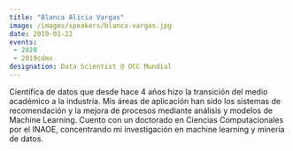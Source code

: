 ```yaml
---
title: "Blanca Alicia Vargas"
image: /images/speakers/blanca-vargas.jpg
date: 2019-01-22
events:
 - 2020
 - 2019cdmx
designation: Data Scientist @ OCC Mundial 
---
```


Científica de datos que desde hace 4 años hizo la transición del medio académico a la industria. Mis áreas de aplicación han sido los sistemas de recomendación y la mejora de procesos mediante análisis y modelos de Machine Learning. Cuento con un doctorado en Ciencias Computacionales por el INAOE, concentrando mi investigación en machine learning y minería de datos.